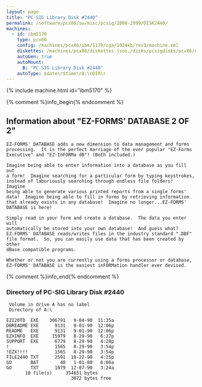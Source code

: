 ```yaml
---
layout: page
title: "PC-SIG Library Disk #2440"
permalink: /software/pcx86/sw/misc/pcsig/2000-2999/DISK2440/
machines:
  - id: ibm5170
    type: pcx86
    config: /machines/pcx86/ibm/5170/cga/1024kb/rev3/machine.xml
    diskettes: /machines/pcx86/diskettes.json,/disks/pcsigdisks/pcx86/diskettes.json
    autoGen: true
    autoMount:
      B: "PC-SIG Library Disk #2440"
    autoType: $date\r$time\rB:\rDIR\r
---
```


{% include machine.html id="ibm5170" %}

{% comment %}info_begin{% endcomment %}

## Information about "EZ-FORMS' DATABASE 2 OF 2"

    EZ-FORMS' DATABASE adds a new dimension to data management and forms
    processing.  It is the perfect marriage of the ever popular "EZ-Forms
    Executive" and "EZ-InFORMa dB"! (Both included.)
    
    Imagine being able to enter information into a database as you fill out
    a form!  Imagine searching for a particular form by typing keystrokes,
    instead of laboriously searching through endless file folders!  Imagine
    being able to generate various printed reports from a single forms'
    data!  Imagine being able to fill in forms by retrieving information
    that already exists in any database!  Imagine no longer...EZ-FORMS'
    DATABASE is here!
    
    Simply read in your form and create a database.  The data you enter will
    automatically be stored into your own database!  And guess what?
    EZ-FORMS' DATABASE reads/writes files in the industry standard ".DBF"
    file format.  So, you can easily use data that has been created by other
    dBase compatible programs.
    
    Whether or not you are currently using a forms processor or database,
    EZ-FORMS' DATABASE is the easiest inFORMation handler ever devised.
{% comment %}info_end{% endcomment %}


### Directory of PC-SIG Library Disk #2440

     Volume in drive A has no label
     Directory of A:\

    EZI20TD  EXE    306791   9-04-90  11:35a
    DBREADME EXE      9131   9-01-90  12:06p
    README   EXE      9131   9-01-90  12:06p
    EZXINFO  EXE     15979   8-29-90   6:27p
    SUPPORT  EXE      6779   8-29-90   4:28p
    !                 1565   8-29-90   3:54p
    !EZX!!!!          1565   8-29-90   3:54p
    FILE2440 TXT      2591  10-22-90   4:25p
    GO       BAT        40   1-01-80   6:00a
    GO       TXT      1079  12-07-90   3:24a
           10 file(s)     354651 bytes
                            3072 bytes free
